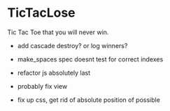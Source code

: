 TicTacLose
==========

Tic Tac Toe that you will never win.



- add cascade destroy? or log winners?

- make_spaces spec doesnt test for correct indexes

- refactor js absolutely last

- probably fix view

- fix up css, get rid of absolute position of possible